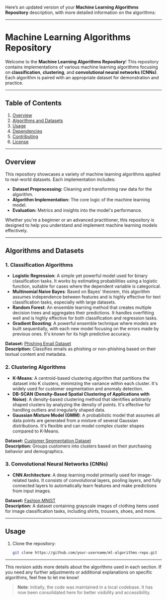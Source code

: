 Here’s an updated version of your **Machine Learning Algorithms Repository** description, with more detailed information on the algorithms:


---

# **Machine Learning Algorithms Repository**

Welcome to the **Machine Learning Algorithms Repository**! This repository contains implementations of various machine learning algorithms focusing on **classification**, **clustering**, and **convolutional neural networks (CNNs)**. Each algorithm is paired with an appropriate dataset for demonstration and practice.

---

## Table of Contents
1. [Overview](#overview)
2. [Algorithms and Datasets](#algorithms-and-datasets)
3. [Usage](#usage)
4. [Dependencies](#dependencies)
5. [Contributing](#contributing)
6. [License](#license)

---

## Overview

This repository showcases a variety of machine learning algorithms applied to real-world datasets. Each implementation includes:
- **Dataset Preprocessing:** Cleaning and transforming raw data for the algorithm.
- **Algorithm Implementation:** The core logic of the machine learning model.
- **Evaluation:** Metrics and insights into the model's performance.

Whether you're a beginner or an advanced practitioner, this repository is designed to help you understand and implement machine learning models effectively.

---

## Algorithms and Datasets

### 1. **Classification Algorithms**
- **Logistic Regression**: A simple yet powerful model used for binary classification tasks. It works by estimating probabilities using a logistic function, suitable for cases where the dependent variable is categorical.
- **Multinomial Naive Bayes**: Based on Bayes' theorem, this algorithm assumes independence between features and is highly effective for text classification tasks, especially with large datasets.
- **Random Forest**: An ensemble learning method that creates multiple decision trees and aggregates their predictions. It handles overfitting well and is highly effective for both classification and regression tasks.
- **Gradient Boosting**: A powerful ensemble technique where models are built sequentially, with each new model focusing on the errors made by previous ones. It's known for its high predictive accuracy.
  
**Dataset:** [Phishing Email Dataset](https://www.kaggle.com/datasets/naserabdullahalam/phishing-email-dataset)  
**Description:** Classifies emails as phishing or non-phishing based on their textual content and metadata.

### 2. **Clustering Algorithms**
- **K-Means**: A centroid-based clustering algorithm that partitions the dataset into K clusters, minimizing the variance within each cluster. It's widely used for customer segmentation and anomaly detection.
- **DB-SCAN (Density-Based Spatial Clustering of Applications with Noise)**: A density-based clustering method that identifies arbitrarily shaped clusters by analyzing the density of points. It's effective for handling outliers and irregularly shaped data.
- **Gaussian Mixture Model (GMM)**: A probabilistic model that assumes all data points are generated from a mixture of several Gaussian distributions. It's flexible and can model complex cluster shapes compared to K-Means.
  
**Dataset:** [Customer Segmentation Dataset](https://www.kaggle.com/datasets/datascientistanna/customers-dataset)  
**Description:** Groups customers into clusters based on their purchasing behavior and demographics.

### 3. **Convolutional Neural Networks (CNNs)**
- **CNN Architecture**: A deep learning model primarily used for image-related tasks. It consists of convolutional layers, pooling layers, and fully connected layers to automatically learn features and make predictions from input images.
  
**Dataset:** [Fashion MNIST](https://www.kaggle.com/datasets/zalando-research/fashionmnist)  
**Description:** A dataset containing grayscale images of clothing items used for image classification tasks, including shirts, trousers, shoes, and more.

---

## Usage

1. Clone the repository:
   ```bash
   git clone https://github.com/your-username/ml-algorithms-repo.git
   ```

---

This revision adds more details about the algorithms used in each section. If you need any further adjustments or additional explanations on specific algorithms, feel free to let me know!



> **Note**: Initially, the code was maintained in a local codebase. It has now been consolidated here for better visibility and accessibility.
